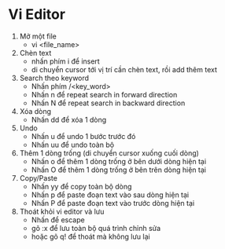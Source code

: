 # Vi Editor
1. Mở một file
    - vi <file_name>
2. Chèn text
    - nhấn phím i để insert
    - di chuyển cursor tới vị trí cần chèn text, rồi add thêm text
3. Search theo keyword
    - Nhấn phím <slash>/<key_word>
    - Nhấn n để repeat search in forward direction
    - Nhấn N để repeat search in backward direction
4. Xóa dòng
    - Nhấn dd để xóa 1 dòng
5. Undo
    - Nhấn u để undo 1 bước trước đó
    - Nhấn uu để undo toàn bộ
6. Thêm 1 dòng trống (di chuyển cursor xuống cuối dòng)
    - Nhấn o để thêm 1 dòng trống ở bên dưới dòng hiện tại
    - Nhấn O để thêm 1 dòng trống ở bên trên dòng hiện tại
7. Copy/Paste
    - Nhấn yy để copy toàn bộ dòng
    - Nhấn p để paste đoạn text vào sau dòng hiện tại
    - Nhấn P để paste đoạn text vào trước dòng hiện tại
8. Thoát khỏi vi editor và lưu
    - Nhấn <Esc> để escape
    - gõ :x để lưu toàn bộ quá trình chỉnh sửa
    - hoặc gõ q! để thoát mà không lưu lại
